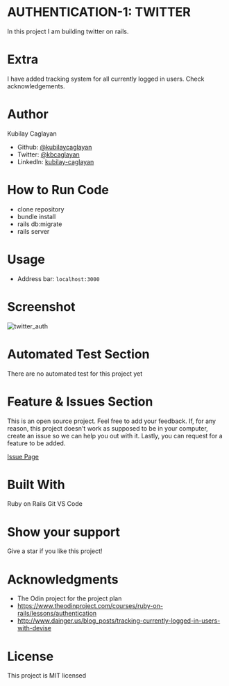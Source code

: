 # AUTHENTICATION-1: TWITTER

In this project I am building twitter on rails.

# Extra

I have added tracking system for all currently logged in users. Check acknowledgements.

# Author

Kubilay Caglayan
- Github: [@kubilaycaglayan](https://github.com/kubilaycaglayan)
- Twitter: [@kbcaglayan](https://twitter.com/kbcaglayan)
- Linkedln: [kubilay-caglayan](https://www.linkedin.com/in/kubilaycaglayan/)

# How to Run Code
- clone repository
- bundle install
- rails db:migrate
- rails server

# Usage 
- Address bar: `localhost:3000`

# Screenshot
![twitter_auth](https://user-images.githubusercontent.com/60448833/81419476-f2815a80-9156-11ea-8897-7e019651b876.png)


# Automated Test Section
There are no automated test for this project yet

# Feature & Issues Section
This is an open source project. Feel free to add your feedback. If, for any reason, this project doesn't work as supposed to be in your computer, create an issue so we can help you out with it. Lastly, you can request for a feature to be added.

[Issue Page](https://github.com/kubilaycaglayan/Authentication-1-Twitter/issues)

# Built With

Ruby on Rails
Git
VS Code

# Show your support
Give a star if you like this project!

# Acknowledgments
- The Odin project for the project plan
- https://www.theodinproject.com/courses/ruby-on-rails/lessons/authentication
- http://www.dainger.us/blog_posts/tracking-currently-logged-in-users-with-devise

# License
This project is MIT licensed